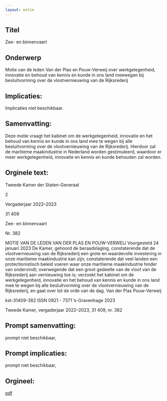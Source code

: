 ```yaml
---
layout: motie
---
```

## Titel
Zee- en binnenvaart
## Onderwerp
Motie van de leden Van der Plas en Pouw-Verweij over werkgelegenheid, innovatie en behoud van kennis en kunde in ons land meewegen bij besluitvorming over de vlootvernieuwing van de Rijksrederij 
## Implicaties:
Implicaties niet beschikbaar.
## Samenvatting:

Deze motie vraagt het kabinet om de werkgelegenheid, innovatie en het behoud van kennis en kunde in ons land mee te wegen bij alle besluitvorming over de vlootvernieuwing van de Rijksrederij. Hierdoor zal de maritieme maakindustrie in Nederland worden gestimuleerd, waardoor er meer werkgelegenheid, innovatie en kennis en kunde behouden zal worden.
## Orginele text:


Tweede Kamer der Staten-Generaal

2

Vergaderjaar 2022–2023

31 409

Zee- en binnenvaart

Nr. 382

MOTIE VAN DE LEDEN VAN DER PLAS EN POUW-VERWEIJ
Voorgesteld 24 januari 2023
De Kamer,
gehoord de beraadslaging,
constaterende dat de vlootvernieuwing van de Rijksrederij een grote en
waardevolle investering in onze maritieme maakindustrie kan zijn;
constaterende dat veel landen een protectionistisch beleid voeren waar
onze maritieme maakindustrie hinder van ondervindt;
overwegende dat een groot gedeelte van de vloot van de Rijksrederij aan
vernieuwing toe is;
verzoekt het kabinet om de werkgelegenheid, innovatie en het behoud van
kennis en kunde in ons land mee te wegen bij alle besluitvorming over de
vlootvernieuwing van de Rijksrederij,
en gaat over tot de orde van de dag.
Van der Plas
Pouw-Verweij

kst-31409-382
ISSN 0921 - 7371
’s-Gravenhage 2023

Tweede Kamer, vergaderjaar 2022–2023, 31 409, nr. 382


## Prompt samenvatting:
prompt niet beschikbaar,

## Prompt implicaties:
prompt niet beschikbaar,
## Orgineel:
[pdf](https://gegevensmagazijn.tweedekamer.nl/OData/v4/2.0/Document(ef89ddf2-8882-406c-9524-d9a9dc6b204c)/resource)
